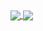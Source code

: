 <!-- ### Hi there 👋 -->
<!-- ![Anurag's GitHub stats](https://github-readme-stats.vercel.app/api?username=zbirenbaum&show_icons=true&theme=tokyonight&hide=stars) -->
<!-- [![Top Langs](https://github-readme-stats.vercel.app/api/top-langs/?username=zbirenbaum&theme=tokyonight&layout=compact)](https://github.com/anuraghazra/github-readme-stats) -->
<a href="https://github.com/anuraghazra/github-readme-stats">
  <img align="center" src="https://github-readme-stats.vercel.app/api?username=zbirenbaum&show_icons=true&theme=tokyonight&hide=stars&include_all_commits=false" />
</a>
<a href="https://github.com/anuraghazra/github-readme-stats">
  <img align="center" src="https://github-readme-stats.vercel.app/api/top-langs/?username=zbirenbaum&theme=tokyonight&langs_count=3&hide_title=true" />
</a>
<!--
**zbirenbaum/zbirenbaum** is a ✨ _special_ ✨ repository because its `README.md` (this file) appears on your GitHub profile.

Here are some ideas to get you started:

- 🔭 I’m currently working on ...
- 🌱 I’m currently learning ...
- 👯 I’m looking to collaborate on ...
- 🤔 I’m looking for help with ...
- 💬 Ask me about ...
- 📫 How to reach me: ...
- 😄 Pronouns: ...
- ⚡ Fun fact: ...
-->
